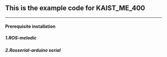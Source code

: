 ## This is the example code for KAIST_ME_400

***

#### Prerequisite installation

##### 1.ROS-melodic

##### 2.Rosserial-arduino serial
